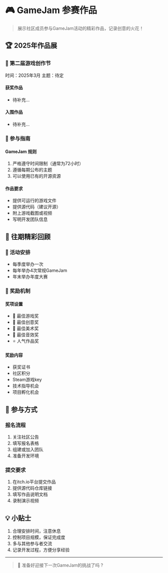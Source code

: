 # 🎮 GameJam 参赛作品

> 展示社区成员参与GameJam活动的精彩作品，记录创意的火花！

## 🏆 2025年作品展

### 🌟 第二届游戏创作节

时间：2025年3月
主题：待定

#### 获奖作品

- 待补充...

#### 入围作品

- 待补充...

### 🎯 参与指南

#### GameJam 规则

1. 严格遵守时间限制（通常为72小时）
2. 遵循每期公布的主题
3. 可以使用已有的开源资源

#### 作品要求

- 提供可运行的游戏文件
- 提供源代码（建议开源）
- 附上游戏截图或视频
- 写明开发团队信息

## 🌈 往期精彩回顾

### 📅 活动安排

- 每季度举办一次
- 每年举办4次常规GameJam
- 年末举办年度大赛

### 🏅 奖励机制

#### 奖项设置

- 🥇 最佳游戏奖
- 🥈 最佳创意奖
- 🥉 最佳美术奖
- 🎨 最佳音效奖
- ⭐ 人气作品奖

#### 奖励内容

- 获奖证书
- 社区积分
- Steam游戏key
- 技术指导机会
- 项目孵化机会

## 📢 参与方式

### 报名流程

1. 关注社区公告
2. 填写报名表格
3. 组建或加入团队
4. 准备开发环境

### 提交要求

1. 在itch.io平台提交作品
2. 提供源代码仓库链接
3. 填写作品说明文档
4. 录制演示视频

## 💡 小贴士

1. 合理安排时间，注意休息
2. 控制项目规模，保证完成度
3. 多与其他参与者交流
4. 记录开发过程，方便分享经验

---

> 💪 准备好迎接下一次GameJam的挑战了吗 ?
